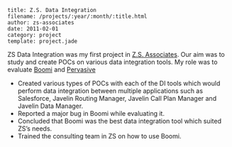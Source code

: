 ```metadata
title: Z.S. Data Integration
filename: /projects/:year/:month/:title.html
author: zs-associates
date: 2011-02-01
category: project
template: project.jade
```


ZS Data Integration was my first project in [Z.S. Associates](http://zsassociates.com). Our aim was to study and create POCs on various data integration tools. My role was to evaluate [Boomi](http://www.boomi.com/) and [Pervasive](http://integration.pervasive.com/)

<span class="more"/>

* Created various types of POCs with each of the DI tools which would perform data integration between multiple applications such as Salesforce, Javelin Routing Manager, Javelin Call Plan Manager and Javelin Data Manager.
* Reported a major bug in Boomi while evaluating it.
* Concluded that Boomi was the best data integration tool which suited ZS’s needs.
* Trained the consulting team in ZS on how to use Boomi.
